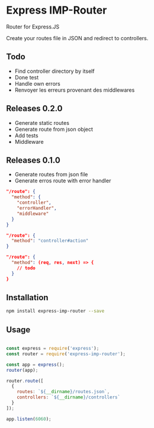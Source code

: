 # Express IMP-Router

Router for Express.JS

Create your routes file in JSON and redirect to controllers.

## Todo

* Find controller directory by itself
* Done test
* Handle own errors
* Renvoyer les erreurs provenant des middlewares

## Releases 0.2.0

* Generate static routes
* Generate route from json object
* Add tests
* Middleware

## Releases 0.1.0

* Generate routes from json file
* Generate erros route with error handler 


```json
"/route": {
  "method": {
    "controller",
    "errorHandler",
    "middleware"
  }
}
```

```json
"/route": {
  "method": "controller#action"
}
```

```json
"/route": {
  "method": (req, res, next) => {
    // todo
  }
}
```


## Installation

```bash
npm install express-imp-router --save
```

## Usage

```javascript

const express = require('express');
const router = require('express-imp-router');

const app = express();
router(app);

router.route([
  {
    routes: `${__dirname}/routes.json`,
    controllers: `${__dirname}/controllers`
  }
]);

app.listen(6060);
```